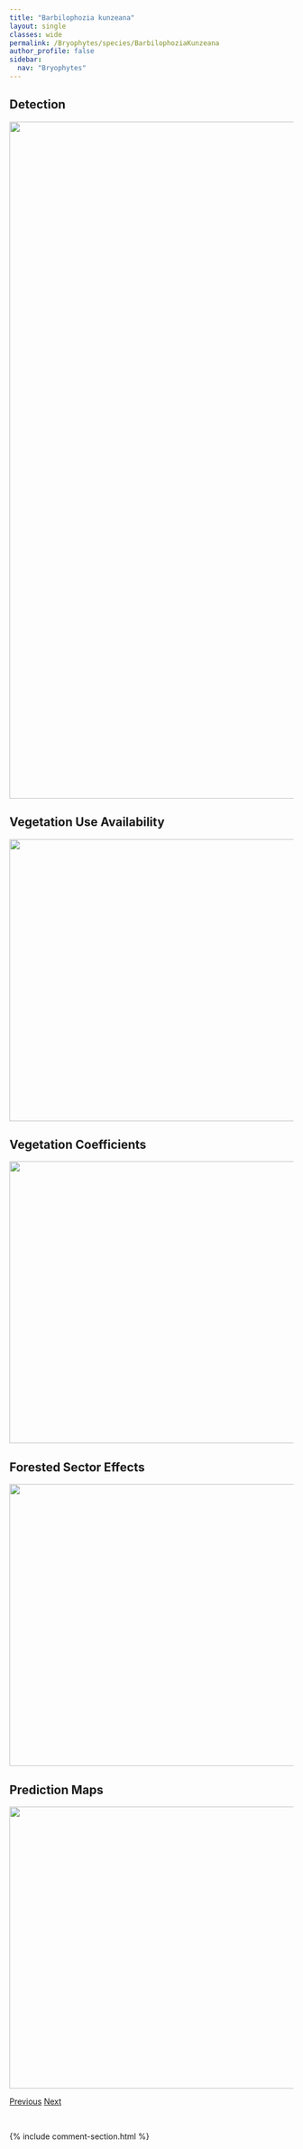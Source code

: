 ```yaml
---
title: "Barbilophozia kunzeana"
layout: single
classes: wide
permalink: /Bryophytes/species/BarbilophoziaKunzeana
author_profile: false
sidebar:
  nav: "Bryophytes"
---
```


<h2>Detection</h2>

<a href="https://drive.google.com/uc?export=view&id=1bdW_ACkL_WvHxWNOm6ZcJvpjhnzrAEMj">
<img src="https://drive.google.com/uc?export=view&id=1bdW_ACkL_WvHxWNOm6ZcJvpjhnzrAEMj" height = "1200" width = "800">
</a>


<h2>Vegetation Use Availability</h2>

<a href="https://drive.google.com/uc?export=view&id=1AD8qxLcVVMYsNAEoRa5lgVfMjMX2ztYj">
<img src="https://drive.google.com/uc?export=view&id=1AD8qxLcVVMYsNAEoRa5lgVfMjMX2ztYj" height = "500" width = "1000">
</a>


<h2>Vegetation Coefficients</h2>

<a href="https://drive.google.com/uc?export=view&id=1eJJXDSs0uR91dLYWmtPjiumcz-7t2l52">
<img src="https://drive.google.com/uc?export=view&id=1eJJXDSs0uR91dLYWmtPjiumcz-7t2l52" height = "500" width = "1000">
</a>


<h2>Forested Sector Effects</h2>

<a href="https://drive.google.com/uc?export=view&id=1jP_iU19f_ShPPbkRhC7VadJQgUtd0JsY">
<img src="https://drive.google.com/uc?export=view&id=1jP_iU19f_ShPPbkRhC7VadJQgUtd0JsY" height = "500" width = "1000">
</a>


<h2>Prediction Maps</h2>

<a href="https://drive.google.com/uc?export=view&id=1FXUfJ2TTbO3HQqXahINqKA2-UoKQpQDY">
<img src="https://drive.google.com/uc?export=view&id=1FXUfJ2TTbO3HQqXahINqKA2-UoKQpQDY" height = "500" width = "1000">
</a>


<a href="/DevelopmentWebsite/Bryophytes/species/PolytrichumCommune" class="pagination--pager" title="Polytrichum commune">Previous</a> <a href="/DevelopmentWebsite/Bryophytes/species/TomentypnumNitens" class="pagination--pager" title="Tomentypnum nitens">Next</a>

<p>&nbsp;</p>

{% include comment-section.html %}
